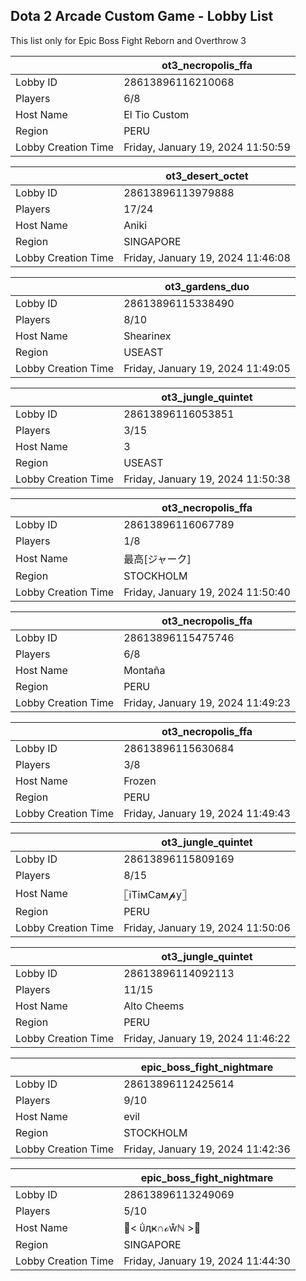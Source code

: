 ## Dota 2 Arcade Custom Game - Lobby List

This list only for Epic Boss Fight Reborn and Overthrow 3

|  | ot3_necropolis_ffa |
| ------ | ------ |
| Lobby ID | 28613896116210068 |
| Players | 6/8 |
| Host Name | El Tio Custom |
| Region | PERU |
| Lobby Creation Time | Friday, January 19, 2024 11:50:59 |


|  | ot3_desert_octet |
| ------ | ------ |
| Lobby ID | 28613896113979888 |
| Players | 17/24 |
| Host Name | Aniki |
| Region | SINGAPORE |
| Lobby Creation Time | Friday, January 19, 2024 11:46:08 |


|  | ot3_gardens_duo |
| ------ | ------ |
| Lobby ID | 28613896115338490 |
| Players | 8/10 |
| Host Name | Shearinex |
| Region | USEAST |
| Lobby Creation Time | Friday, January 19, 2024 11:49:05 |


|  | ot3_jungle_quintet |
| ------ | ------ |
| Lobby ID | 28613896116053851 |
| Players | 3/15 |
| Host Name | 3 |
| Region | USEAST |
| Lobby Creation Time | Friday, January 19, 2024 11:50:38 |


|  | ot3_necropolis_ffa |
| ------ | ------ |
| Lobby ID | 28613896116067789 |
| Players | 1/8 |
| Host Name | 最高[ジャーク] |
| Region | STOCKHOLM |
| Lobby Creation Time | Friday, January 19, 2024 11:50:40 |


|  | ot3_necropolis_ffa |
| ------ | ------ |
| Lobby ID | 28613896115475746 |
| Players | 6/8 |
| Host Name | Montaña |
| Region | PERU |
| Lobby Creation Time | Friday, January 19, 2024 11:49:23 |


|  | ot3_necropolis_ffa |
| ------ | ------ |
| Lobby ID | 28613896115630684 |
| Players | 3/8 |
| Host Name | Frozen |
| Region | PERU |
| Lobby Creation Time | Friday, January 19, 2024 11:49:43 |


|  | ot3_jungle_quintet |
| ------ | ------ |
| Lobby ID | 28613896115809169 |
| Players | 8/15 |
| Host Name | 𓊈iTiᴍCaᴍ𝓹y𓊉 |
| Region | PERU |
| Lobby Creation Time | Friday, January 19, 2024 11:50:06 |


|  | ot3_jungle_quintet |
| ------ | ------ |
| Lobby ID | 28613896114092113 |
| Players | 11/15 |
| Host Name | Alto Cheems |
| Region | PERU |
| Lobby Creation Time | Friday, January 19, 2024 11:46:22 |


|  | epic_boss_fight_nightmare |
| ------ | ------ |
| Lobby ID | 28613896112425614 |
| Players | 9/10 |
| Host Name | evil |
| Region | STOCKHOLM |
| Lobby Creation Time | Friday, January 19, 2024 11:42:36 |


|  | epic_boss_fight_nightmare |
| ------ | ------ |
| Lobby ID | 28613896113249069 |
| Players | 5/10 |
| Host Name | 💯< ΰӆҝ∩ℴẘℕ >💯 |
| Region | SINGAPORE |
| Lobby Creation Time | Friday, January 19, 2024 11:44:30 |



